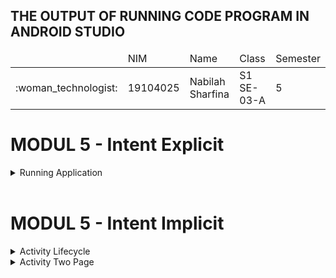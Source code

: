 ## THE OUTPUT OF RUNNING CODE PROGRAM IN ANDROID STUDIO
<table>
    <thead>
        <tr>
            <td></td>
            <td>NIM</td>
            <td>Name</td>
            <td>Class</td>
            <td>Semester</td>
        </tr>
    </thead>
    <tbody>
        <tr>
            <td>:woman_technologist:</td>
            <td>19104025</td>
            <td>Nabilah Sharfina</td>
            <td>S1 SE-03-A</td>
            <td>5</td>
        </tr>
    </tbody>
</table>

# MODUL 5 - Intent Explicit
<details>
    <summary>Running Application</summary>

1. Buat proyek baru yaitu Modul 5, lalu tambahkan kode.
2. Buat activity baru yaitu Read Data Activity, lalu tambahkan kode.
-  Tampilan outputnya seperti berikut:
   <img src="https://user-images.githubusercontent.com/58089002/152319289-830565ef-66e7-47ea-a267-caeb783bd77e.jpeg"></img>
   <img src="https://user-images.githubusercontent.com/58089002/152319297-5b2ef3e2-2875-4721-8300-5cd938e7754f.jpeg"></img>
</details>
<br>

# MODUL 5 - Intent Implicit
<details>
    <summary>Activity Lifecycle</summary>

   - Fungsi untuk menampilkan Toast dan Logcat

       - Toast adalah sebuah UI yang mampu menampilkan pesan output menggunakan popup kecil, memiliki batasan sesuai panjang pesan yang di informasikan dan akan menghilang otomatis setelah waktu tertentu [1].

       - Logcat adalah Jendela Android Studio untuk menampilkan pesan sistem, seperti kapan pembersihan sampah memori dilakukan, dan pesan yang telah ditambahkan ke aplikasi dengan class Log. Jendela ini menampilkan pesan secara real time dan menyimpan histori sehingga pesan dapat dlilihat lebih lama. Untuk menampilkan informasi yang diminati saja dapat dibuat sebuah filter, memodifikasi banyaknya informasi yang ditampilkan dalam pesan, menetapkan tingkat prioritas, menampilkan pesan yang dihasilkan oleh kode aplikasi saja, dan menelusuri log. Secara default, logcat menampilkan output log yang terkait dengan aplikasi yang baru saja dijalankan [2].
    <img src="https://user-images.githubusercontent.com/58089002/152242707-54e9ac5d-2a1f-44cd-a397-c8877310cf5b.jpeg"></img>
    <img src="https://user-images.githubusercontent.com/58089002/152242886-1b6afda3-b52a-42c5-b5b7-726c041794f3.png"></img>
</details>
<details>
    <summary>Activity Two Page</summary>
    <img src="https://user-images.githubusercontent.com/58089002/152244239-66c362b2-70bb-4d47-be58-bc01699be012.png"></img>
    <img src="https://user-images.githubusercontent.com/58089002/152244687-864dd62d-3a3b-4f8f-8ee8-081204b74799.png"></img>

   - Output:
    <img src="https://user-images.githubusercontent.com/58089002/152258212-7a496cbf-3f44-4736-a3d5-7cf4f49df435.jpeg"></img>
    <img src="https://user-images.githubusercontent.com/58089002/152258223-d6f47fb2-b9e1-4151-a9dd-c31f248934ff.jpeg"></img>
    <img src="https://user-images.githubusercontent.com/58089002/152258093-f800feec-7e81-4fd1-9587-79d25b372132.png"></img>
</details>